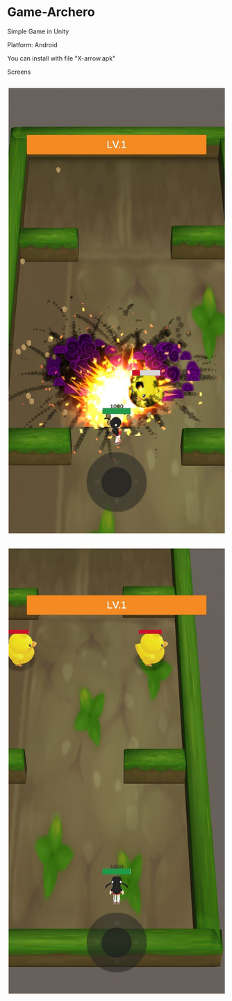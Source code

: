 # Game-Archero


Simple Game in Unity


Platform: Android


You can install with file "X-arrow.apk"


Screens
<h2 align="center"> <img src="photo5280969565733499559.jpg"> </h2>
<h2 align="center"> <img src="photo5280969565733499560.jpg"> </h2>
